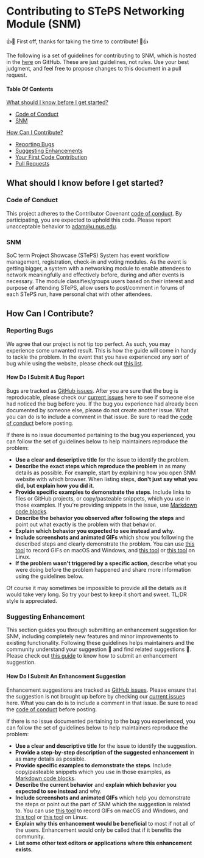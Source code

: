 # Contributing to STePS Networking Module (SNM)

:+1::tada: First off, thanks for taking the time to contribute! :tada::+1:

The following is a set of guidelines for contributing to SNM, which is hosted in the [here](https://github.com/nus-mtp/steps-networking-module) on GitHub.
These are just guidelines, not rules. Use your best judgment, and feel free to propose changes to this document in a pull request.

#### Table Of Contents

[What should I know before I get started?](#what-should-i-know-before-i-get-started)
  * [Code of Conduct](#code-of-conduct)
  * [SNM](#snm)

[How Can I Contribute?](#how-can-i-contribute)
  * [Reporting Bugs](#reporting-bugs)
  * [Suggesting Enhancements](#suggesting-enhancements)
  * [Your First Code Contribution](#your-first-code-contribution)
  * [Pull Requests](#pull-requests)

## What should I know before I get started?

### Code of Conduct

This project adheres to the Contributor Covenant [code of conduct](CODE_OF_CONDUCT.md).
By participating, you are expected to uphold this code.
Please report unacceptable behavior to [adam@u.nus.edu](mailto:adam@u.nus.edu).

### SNM

SoC term Project Showcase (STePS) System has event workflow management, registration, check-in and voting modules. As the event is getting bigger, a system with a networking module to enable attendees to network meaningfully and effectively before, during and after events is necessary. The module classifies/groups users based on their interest and purpose of attending STePS, allow users to post/comment in forums of each STePS run, have personal chat with other attendees.

## How Can I Contribute?

### Reporting Bugs

We agree that our project is not tip top perfect. As such, you may experience some unwanted result. This is how the guide will come in handy to tackle the problem. In the event that you have experienced any sort of bug while using the website, please check out [this list](#how-do-i-submit-a-bug-report).

#### How Do I Submit A Bug Report

Bugs are tracked as [GitHub issues](https://guides.github.com/features/issues/). After you are sure that the bug is reproducable, please check our [current issues](https://github.com/nus-mtp/steps-networking-module/issues) here to see if someone else had noticed the bug before you. If the bug you experience had already been documented by someone else, please do not create another issue. What you can do is to include a comment in that issue. Be sure to read the [code of conduct](CODE_OF_CONDUCT.md) before posting.

If there is no issue documented pertaining to the bug you experienced, you can follow the set of guidelines below to help maintainers reproduce the problem:

* **Use a clear and descriptive title** for the issue to identify the problem.
* **Describe the exact steps which reproduce the problem** in as many details as possible. For example, start by explaining how you open SNM website with which browser. When listing steps, **don't just say what you did, but explain how you did it**.
* **Provide specific examples to demonstrate the steps**. Include links to files or GitHub projects, or copy/pasteable snippets, which you use in those examples. If you're providing snippets in the issue, use [Markdown code blocks](https://help.github.com/articles/markdown-basics/#multiple-lines).
* **Describe the behavior you observed after following the steps** and point out what exactly is the problem with that behavior.
* **Explain which behavior you expected to see instead and why.**
* **Include screenshots and animated GIFs** which show you following the described steps and clearly demonstrate the problem. You can use [this tool](http://www.cockos.com/licecap/) to record GIFs on macOS and Windows, and [this tool](https://github.com/colinkeenan/silentcast) or [this tool](https://github.com/GNOME/byzanz) on Linux.
* **If the problem wasn't triggered by a specific action**, describe what you were doing before the problem happened and share more information using the guidelines below.

Of course it may sometimes be impossible to provide all the details as it would take very long. So try your best to keep it short and sweet. TL;DR style is appreciated.

### Suggesting Enhancement

This section guides you through submitting an enhancement suggestion for SNM, including completely new features and minor improvements to existing functionality. Following these guidelines helps maintainers and the community understand your suggestion :pencil: and find related suggestions :mag_right:. Please check out [this guide](#how-do-i-submit-an-enhancement-suggestion) to know how to submit an enhancement suggestion.

#### How Do I Submit An Enhancement Suggestion

Enhancement suggestions are tracked as [GitHub issues](https://guides.github.com/features/issues/). Please ensure that the suggestion is not brought up before by checking our [current issues](https://github.com/nus-mtp/steps-networking-module/issues) here. What you can do is to include a comment in that issue. Be sure to read the [code of conduct](CODE_OF_CONDUCT.md) before posting.

If there is no issue documented pertaining to the bug you experienced, you can follow the set of guidelines below to help maintainers reproduce the problem:

* **Use a clear and descriptive title** for the issue to identify the suggestion.
* **Provide a step-by-step description of the suggested enhancement** in as many details as possible.
* **Provide specific examples to demonstrate the steps**. Include copy/pasteable snippets which you use in those examples, as [Markdown code blocks](https://help.github.com/articles/markdown-basics/#multiple-lines).
* **Describe the current behavior** and **explain which behavior you expected to see instead** and why.
* **Include screenshots and animated GIFs** which help you demonstrate the steps or point out the part of SNM which the suggestion is related to. You can use [this tool](http://www.cockos.com/licecap/) to record GIFs on macOS and Windows, and [this tool](https://github.com/colinkeenan/silentcast) or [this tool](https://github.com/GNOME/byzanz) on Linux.
* **Explain why this enhancement would be beneficial** to most if not all of the users. Enhancement would only be called that if it benefits the community.
* **List some other text editors or applications where this enhancement exists.**
